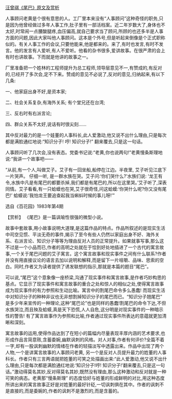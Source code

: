 [汪曾祺《尾巴》原文及赏析](https://www.vrrw.net/wx/15342.html)

人事顾问老黄是个很有意思的人。工厂里本来没有“人事顾问”这种奇怪的职务,只是因为他曾经做过多年人事工作,肚子里有一部活档案。近二年岁数大了,身体也不太好,时常闹一点腰酸腿疼,血压偏高,就自己要求当了顾问,所顾的也还多半是人事方面的问题,因此大家叫他人事顾问。这本是个外号,但是听起来倒像是个正式职称似的。有关人事工作的会议,只要他能来,他是都来的。来了,有时也发言,有时不发言。他的发言有人爱听,有人不爱听。他看的杂书很多,爱讲故事。在很严肃的会上有时也讲故事。下而就是他讲的故事之一。

厂里准备把一个姓林的工程师提升为总工程师,领导层意见不一,有赞成的,有反对的,已经开了多次会,定不下来。赞成的意见不必说了,反对的意见,归纳起来,有以下几条:

一、他家庭出身不好,是资本家;

二、社会关系复杂,有海外关系; 有个堂兄还在台湾;

三、反右时有右派言论;

四、群众关系不太好,说话有时很尖刻……

其中反对最力的是一个娃董的人事科长,此人爱激动,他又说不出什么理由,只是每次都是满脸通红地说:“知识分子! 哼! 知识分子!” 翻来覆去,只是这一句话。

人事顾问听了几次会,没有表态。党委书记说:“老黄,你也说两句!”老黄慢条斯理地说:“我讲一个故事吧——

“从前,有一个人,叫做艾子。艾子有一回坐船,船停在江边。半夜里, 艾子听见江底下一片哭声。 仔细一听, 是一群水族在哭。艾子问:‘你们哭什么?’水族们说: ‘龙王有令,水族中凡是有尾巴的都要杀掉,我们都是有尾巴的,所以在这里哭。’艾子听了,深表同情。艾子看看,有一只蛤蟆也在哭,艾子很奇怪,问这蛤蟆:‘你哭什么呢?你又没有尾巴!’ 蛤蟆说:‘我怕龙王要追查起我当蝌蚪时候的事儿呀!’”

选自《百花园》1983年第4期



【赏析】 《尾巴》是一篇讽喻性很强的微型小说。

故事中套故事,用小故事说明大道理,是这篇作品的特点。作品所叙述的是现实生活中司空见惯、平淡无奇的事件,揭示了至今有些人仍然以家庭出身不好、海外关系、右派言论、知识分子等等为理由反对人员的正常提升。如果就事写事,那么这不过是一个小品而已,作者的高明之处就在于恰到好处地插进了一个古代的寓言故事,一个关于尾巴问题的艾子寓言。这个寓言故事和现实事件之间有什么联系?作者并没有用直接议论的语言去加以说明和解释,而是留下一片咀嚼、品味、思索的空白。同时,作者又为读者提供了诱发联想的指示,那就是本篇的题目“尾巴”。

可以说,“尾巴”这个意象像一座桥梁,沟通了现实事件和寓言故事,是作者巧妙构思的基点。它显示了现实事件和寓言故事的重合之处和惊人的相似之处,使得寓言故事成为现实事件的有力参照和生动比喻。寓言中的割尾巴命令多么愚蠢! 而现实生活中对知识分子的种种非议也无非想割掉知识分子的尾巴而已。“知识分子翘尾巴” 是多少年来宣传的一种理论,这种“尾巴论”也是同样的愚蠢!割尾巴的命令下达,不但水族哭泣,而且殃及蛤蟆,真是天下恐慌,人人自危,这分明是对现实事件的一种暗示性的警告! 有了寓言故事作为参照和比喻,作者通过现实事件所表达的意蕴就更加清晰和深刻。

寓言故事的运用,使得作品达到了在短小的篇幅内尽量表现丰厚内涵的艺术要求,也形成作品言简意赅,含蓄委婉,幽默讽刺的风格。对人对事,作者有何评价?全篇不着一字,却有一股讽刺幽默的情绪在作者的轻描淡写中透露出来。作品中出现了两个人物,一个是讲寓言故事的人事顾问老黄, 另一个是反对人员提升最力的姓董的人事科长。作者只有三言两语就把姓董的可笑之处描画出来:“此人爱激动,他又说不出什么理由,只是每次都是满脸通红地说:‘知识分子!哼! 知识分子!’翻来覆去,只是这一句话。”激动得莫名其妙,反对得莫名其妙,既然没有理由,那么这种激动和反对就是一种可笑的病态。老黄那“慢条斯理” 的态度恰好与姓董的形成鲜明的对比,用这种态度所讲出来的寓言故事正好是对姓董的最好针砭,一切讽刺俱在其中。作者的讽刺不是直接的,而是委婉的,作者的讽刺不是激烈的,而是含蓄的。

